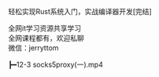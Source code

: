 轻松实现Rust系统入门，实战编译器开发[完结]

全网it学习资源共享学习<br>全网课程都有，欢迎私聊<br>微信：jerryttom<br>

┣━12-3 socks5proxy(一).mp4